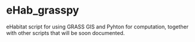 eHab_grasspy
============

eHabitat script for using GRASS GIS and Pyhton for computation, together with other scripts that will be soon documented.
